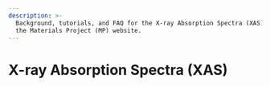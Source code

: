 ```yaml
---
description: >-
  Background, tutorials, and FAQ for the X-ray Absorption Spectra (XAS) App on
  the Materials Project (MP) website.
---
```


# X-ray Absorption Spectra (XAS)

